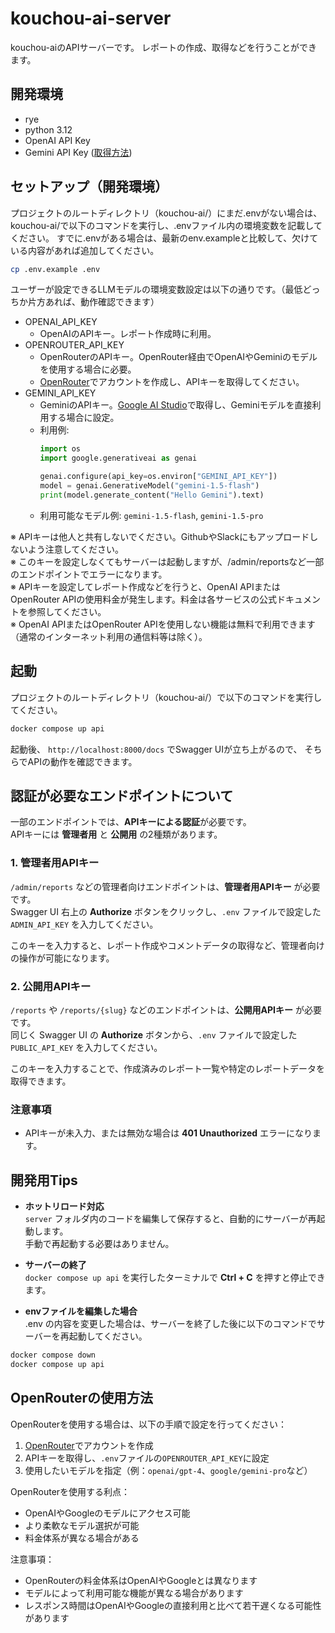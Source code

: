 # kouchou-ai-server
kouchou-aiのAPIサーバーです。
レポートの作成、取得などを行うことができます。

## 開発環境

* rye
* python 3.12
* OpenAI API Key
* Gemini API Key ([取得方法](https://ai.google.dev/gemini-api/docs/api-key))


## セットアップ（開発環境）
プロジェクトのルートディレクトリ（kouchou-ai/）にまだ.envがない場合は、kouchou-ai/で以下のコマンドを実行し、.envファイル内の環境変数を記載してください。
すでに.envがある場合は、最新のenv.exampleと比較して、欠けている内容があれば追加してください。
```bash
cp .env.example .env
```
ユーザーが設定できるLLMモデルの環境変数設定は以下の通りです。（最低どっちか片方あれば、動作確認できます）
* OPENAI_API_KEY
  * OpenAIのAPIキー。レポート作成時に利用。
* OPENROUTER_API_KEY
  * OpenRouterのAPIキー。OpenRouter経由でOpenAIやGeminiのモデルを使用する場合に必要。
  * [OpenRouter](https://openrouter.ai/)でアカウントを作成し、APIキーを取得してください。
* GEMINI_API_KEY
  * GeminiのAPIキー。[Google AI Studio](https://ai.google.dev/gemini-api/docs/api-key)で取得し、Geminiモデルを直接利用する場合に設定。
  * 利用例:
    ```python
    import os
    import google.generativeai as genai

    genai.configure(api_key=os.environ["GEMINI_API_KEY"])
    model = genai.GenerativeModel("gemini-1.5-flash")
    print(model.generate_content("Hello Gemini").text)
    ```
  * 利用可能なモデル例: `gemini-1.5-flash`, `gemini-1.5-pro`

※ APIキーは他人と共有しないでください。GithubやSlackにもアップロードしないよう注意してください。  
※ このキーを設定しなくてもサーバーは起動しますが、/admin/reportsなど一部のエンドポイントでエラーになります。  
※ APIキーを設定してレポート作成などを行うと、OpenAI APIまたはOpenRouter APIの使用料金が発生します。料金は各サービスの公式ドキュメントを参照してください。  
※ OpenAI APIまたはOpenRouter APIを使用しない機能は無料で利用できます（通常のインターネット利用の通信料等は除く）。

## 起動
プロジェクトのルートディレクトリ（kouchou-ai/）で以下のコマンドを実行してください。
```bash
docker compose up api
```

起動後、 `http://localhost:8000/docs` でSwagger UIが立ち上がるので、
そちらでAPIの動作を確認できます。

## 認証が必要なエンドポイントについて

一部のエンドポイントでは、**APIキーによる認証**が必要です。  
APIキーには **管理者用** と **公開用** の2種類があります。

### 1. 管理者用APIキー
`/admin/reports` などの管理者向けエンドポイントは、**管理者用APIキー** が必要です。  
Swagger UI 右上の **Authorize** ボタンをクリックし、`.env` ファイルで設定した `ADMIN_API_KEY` を入力してください。

このキーを入力すると、レポート作成やコメントデータの取得など、管理者向けの操作が可能になります。

### 2. 公開用APIキー
`/reports` や `/reports/{slug}` などのエンドポイントは、**公開用APIキー** が必要です。  
同じく Swagger UI の **Authorize** ボタンから、`.env` ファイルで設定した `PUBLIC_API_KEY` を入力してください。

このキーを入力することで、作成済みのレポート一覧や特定のレポートデータを取得できます。

### 注意事項
- APIキーが未入力、または無効な場合は **401 Unauthorized** エラーになります。

## 開発用Tips
- **ホットリロード対応**  
  `server` フォルダ内のコードを編集して保存すると、自動的にサーバーが再起動します。  
  手動で再起動する必要はありません。

- **サーバーの終了**  
  `docker compose up api` を実行したターミナルで **Ctrl + C** を押すと停止できます。

- **envファイルを編集した場合**  
  .env の内容を変更した場合は、サーバーを終了した後に以下のコマンドでサーバーを再起動してください。
```bash
docker compose down
docker compose up api
```

## OpenRouterの使用方法

OpenRouterを使用する場合は、以下の手順で設定を行ってください：

1. [OpenRouter](https://openrouter.ai/)でアカウントを作成
2. APIキーを取得し、`.env`ファイルの`OPENROUTER_API_KEY`に設定
3. 使用したいモデルを指定（例：`openai/gpt-4`、`google/gemini-pro`など）

OpenRouterを使用する利点：
* OpenAIやGoogleのモデルにアクセス可能
* より柔軟なモデル選択が可能
* 料金体系が異なる場合がある

注意事項：
* OpenRouterの料金体系はOpenAIやGoogleとは異なります
* モデルによって利用可能な機能が異なる場合があります
* レスポンス時間はOpenAIやGoogleの直接利用と比べて若干遅くなる可能性があります
